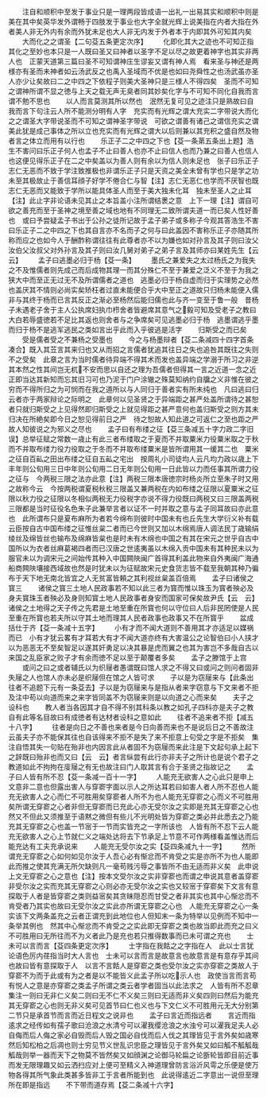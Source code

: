 <!-- { "loadSidebar": true } -->
　　注自和顺积中至发于事业只是一理两段皆成语一出礼一出易其实和顺积中则是美在其中矣英华发外谓畅于四肢发于事业也大字全就光辉上说美指在内者大指在外者美人非无外内有余而外犹未足也大人非无内发于外者本于内即其外可知其内矣
　　大而化之之谓圣【二句芟五条更定次序】
　　化即化其大之迹也不可知正指其化之至妙也本只是一人既曰圣又曰神者以圣字不足以尽之故更着神字也其实非两人也　正蒙天道第三篇曰圣不可知谓神庄生谬妄又谓有神人焉　看来圣与神还是两様亦有圣而未神者如云汤武反之也禹入圣域而不优是也如曰尧舜性之也汤武虽亦圣人亦少让矣故曰二之中四之下依程子则美大圣神只是三様人不得四矣　圣而不可知之谓神所谓不显之徳与上天之载无声无臭者同其妙矣化字与不可知不同化自我而言谓不勉不思也
　　以人而言莫测其所以然也　泯然无复可见之迹注只是熟故曰自我而言下句注云人所不能测分明有人字　充实而有光辉之谓大充实二字带说大而化之之谓圣大字带说圣而不可知之谓神圣字带说　可欲之谓善有诸己之谓信充实之谓美此犹是成己事体之所以立也充实而有光辉之谓大以后则兼以其充积之盛自然及物者言之体立而用有以行也
　　乐正子二之中四之下也【芟一条苐五条出上题】浩生不害问曰乐正子何人也孟子不止曰善人也亦不止曰信人也而乃兼之曰善人也信人也这便见得乐正子在二之中矣盖以为善人则有余以为信人则未足也　张子曰乐正子志仁无恶而不致于学注致推极也非谓乐正子只是天资之美全未曾有学也只是学之功未至其极故止于善信耳顔子好学不倦合仁与智【注】志仁无恶仁也学而不厌智也既志仁无恶而又能致于学所以能具体圣人而至于美大独未化耳　独未至圣人之止耳【注】此止字非论语未见其止之本旨盖小注所谓结褁之意　上下一理【注】谓自可欲之善充而至于圣神之境至善之域也地有不同理无二致所谓夫道一而已矣人性好善也　或曰予尝疑孟子书出于公孙之徒所记故于孟子弟子或多称子今观其答浩生不害曰乐正子二之中四之下也其自言亦不名而子之何与曰此盖因不害称乐正子亦随其所称而应之也如今人于酬酢称谓往往有此尊者亦不以为嫌也如对孙言及其子则曰汝父汝伯父汝叔父对外孙言及其子则曰汝几舅对弟子之弟子言及其师亦曰某姓先生【云云】
　　孟子曰逃墨必归于杨【芟一条】
　　墨氏之兼爱失之太过杨氏之为我失之不及惟儒者则先成己而后成物其理一而其分殊仁不至于兼爱之泛义不至于为我之狭大中而至正无过无不及所谓儒者之道也　逃墨必归于杨自虚而归于实理势之必然也盖厌其不情则必尚实矣矫枉者过直未能便合乎大中至正之道故只归杨未能便入儒　非与其终于杨而已言其反正之渐必至杨然后能归儒也此与齐一变至于鲁一般　昔杨子未遇老子舍于主人公执席妇执巾栉舍者皆避席其意气之毅可知及受老子之教曰大白若辱盛徳若不足比其返也则舍者与之争席矣可见逃墨必归于杨　逃墨谓逃乎墨而归于杨不是逃军逃民之类如言出乎此而入乎彼逃是活字
　　归斯受之而已矣
　　受是儒者受之不兼杨之受墨也
　　今之与杨墨辩者【芟二条减四十四字首条凑合】既入其苙言其来归也又从而招之言儒者犹追其往日之失也追咎其既往之失则不之受矣　此章之言为当时儒者待异端不得其术而发也盖异端之学溺于所习之非逆其本然之性其间岂无杌不安而思以自还之理为吾儒者但得其一言之近道一念之近正即当达其新知而忘其旧习可也乃泥于门户涂辙之殊莫知纳约自牖之义非惟在彼之穷而不得所归之为可悯而在我之道所以与人同归于善者实有所未纯也　凡曰逃曰归云者亦于两家辩论之际明之　此章何以见圣贤之于异端距之甚严处盖所谓待之甚恕者只就归斯受之上见得然即归斯受之上就见得距之甚严意何也盖归斯受之则方其未归决在所絶矣即今日之恕见得前日之严　待之恕故人知此道之可返仁之至也距之严故人知彼说之为邪义之尽也
　　孟子曰有布缕之征【芟三条减五十字力政二字旧误】总举征赋之常数一歳止有此三者布缕取之于夏而不并取粟米力役粟米取之于秋而不并取布缕力役力役取之于冬而不并取布缕粟米是皆所谓用其一缓其二也　粟米之征自百畆之田出布缕之征自五畆之宅出　按周礼小司徒均人云凡均力政以歳上下丰年则公旬用三日中年则公旬用二日无年则公旬用一日此皆以力而任事其所谓力役之征与　今两税三限之法亦此意【注】两税三限本唐徳宗时杨炎所立至朱子时又用之故称今云　今按两税谓夏税秋税三限盖又兼两税在内如布缕之征限以夏粟米之征限以秋力役之征限以冬相似两税无力役税字亦说不得力役既曰两税又曰三限盖两税三限都是当时征役名色朱子此兼举言者以证不一时并取之意与孟子同耳故曰亦此意也　此所谓布只是夏布麻所为者若今绵布则彼时中国未有也丘先生大学衍义补有载云臣按自古中国布缕之征惟丝枲二者而已今世则又加以木绵焉唐人调法民丁歳输绢绫丝及绵皆丝也输布及绵麻皆枲也是时未有木绵也中国之有其在宋元之世乎自古中国所以为衣者丝麻葛褐四者而已汉唐之世逺夷虽以木绵入贡中国未有其种民未以为服官未以为调宋元之间始传其种入中国闗陜闽广首得其利盖此物来自外夷闽广海通船商闗陜壤接西域故也然是时犹未以为征赋故宋元史食货志皆不载至我朝其种乃徧布于天下地无南北皆宜之人无贫富皆頼之其利视丝枲盖百倍焉
　　孟子曰诸侯之寳三
　　诸侯之寳三土地人民政事若不知以此三者为寳而惟以珠玉为寳者殃必及身夫寳珠玉者殃必及身则知寳土地人民政事者身安而国家可保矣故尹氏【云　云】　诸侯之土地得之天子传之先君是土地至重在所寳也何以守位曰人后非民罔使是人民至重在所寳也若夫所以守其土地而理其人民者政事也政事又不在所寳乎
　　盆成括仕于齐【芟一条减十五字】
　　小有才而不闻大道则不善用其才亦适足以媒祸而已　小有才犹云畧有才耳若大有才不闻大道亦终有大害温公之论智伯曰小人挟才以为恶恶无不至矣智足以遂其奸勇足以决其暴是虎而翼之也其为害岂不多哉自古以来国之乱臣家之败子才有余而徳不足以至于颠覆者多矣
　　孟子之滕馆于上宫
　　或问之曰之或者辅氏以为织屦者愚谓既曰馆人求之不得又曰或问之则问者固非失屦之人也馆人亦未必是织屦但在馆之人皆可求
　　子以是为窃屦来与【此条出往者不追题下元有一条芟去】子以是为窃屦来与是指从者来字窃意与下文来者不拒及注中苟以向道而来之来字皆同盖不为窃屦来则是以向道之心而来矣
　　夫子之设科也
　　教人者当各因其才自不得不别其科条以教之如孔子四科亦是夫子之教自有此等名目故曰有成徳者有达材者设科之意如此
　　往者不追来者不拒【减五十八字】
　　往者是向日之不善也来者是今日向善而来也不是说后日之不善故注云虽夫子亦不能保其往也自该得来不拒不是失了来不拒意上句受之字是不拒矣　集注自悟其失一句贴在殆非也内因言此从者固不为窃屦而来此注是下文起句承上起下之辞既曰殆非也而又曰【云　云】者言纵尝有此行亦非夫子之所计也是说个君子之教道如此不拘拘在廀屦之有无也故注曰门人取其言有合于圣贤之指故记之
　　孟子曰人皆有所不忍【芟一条减一百十一字】
　　人能充无欲害人之心此只是申上文意非二意也但露出害人与穿窬字面以示人之所达耳若曰如害人者人所不忍也人能充无欲害人之心而仁不可胜用矣穿窬者人所不为也人能充无穿窬之心而义不可胜用矣所谓无穿窬之心者非但无穿窬而已充此心亦无受尔汝之实即是充其无穿窬之心也然又不但此又须推至于语黙之微但有些儿不光明处皆为穿窬之类必并此悉去之乃能充其无穿窬之心也盖一节宻于一节而实皆充之一字所该也　人皆有所不忍下云人能充无欲害人之心上节就仁义之端处达将去下节承足上节意不可作两様看盖惟达而后能充达有工夫充承说来
　　人能充无受尔汝之实【芟四条减九十一字】
　　然所谓充无穿窬之心如何如见尔汝于人吾心必有惭忿而不肯受之实是亦所不为也人能即此而推之使其充满无所欠缺则凡一毫苟贱污辱之事皆所不由无适而非义矣　此申说上文无穿窬之心之意也【注】按本文受尔汝之实非穿窬也而谓之申说其意者盖穿窬非受尔汝之实而充其无穿窬之心则必亦无受尔汝之实也又较宻于穿窬矣下文言有意探取于人者是皆穿窬之类则益宻矣其贪昧隠忍而甘受之者非其实也其中心惭忿而不肯受者乃其实也故曰无受尔汝之实此亦所谓无穿窬之心也　人能充无穿窬之心一条实该下文两条盖充之云者正谓充到此地位也人但知末一条为特举以见例而不知中一条举其例也　然其中心惭忿而不肯受之之实此即无穿窬之类也故当即此而充之曰义不可胜用曰无所往而不为义者此乃是充也若只推得数事而已未可谓之充也
　　士未可以言而言【芟四条更定次序】
　　士字指在我餂之之字指在人　此以士言犹论语色厉内荏指当时大人言也　士未可以言而言是故意言也故意言是有意存乎其间也故曰皆有意探取于人　以言不言餂人是穿窬之类也受尔汝之实亦穿窬之类故人于穿窬不为而于此或有为之者是以不能皆义此孟子所以吃示人也　政使当言而言苟有悦人之意是亦穿窬之类孟子所谓之类云者学者固当以此法求之　人皆有所不忍章集注一则曰无非仁义矣二则曰无不仁不义矣三则曰无适而非义矣四则曰然后为能充其无穿窬之心也则无非义矣可见首节曰仁也义也与下文仁义不可胜用元无大分别第二节只是承首节而言而近日程文之说非也
　　孟子曰言近而指远者
　　言近而指逺求之经传如有孺子歌曰沧浪之水清兮可以濯我缨沧浪之水浊兮可以濯我足夫人必自侮而后人侮之家必自毁而后人毁之国必自伐而后人伐之其理皆见于言外矣如歳寒然后知松柏之后凋也则士穷见节义世乱识忠臣之理皆见于言外矣又如曰觚不觚觚哉觚哉则举一器而天下之物莫不皆然矣又如顔渊之论御马轮扁之论斵轮皆即目前近事而发无限理趣又如云洒扫应对上便可至精义入神道理曾防言浴沂风雩之乐便是使万物各得其所气象此类甚多皆非工于言者所能到也　此说得逺近二字意出一说但至理所在即是指远
　　不下带而道存焉【芟二条减十六字】
